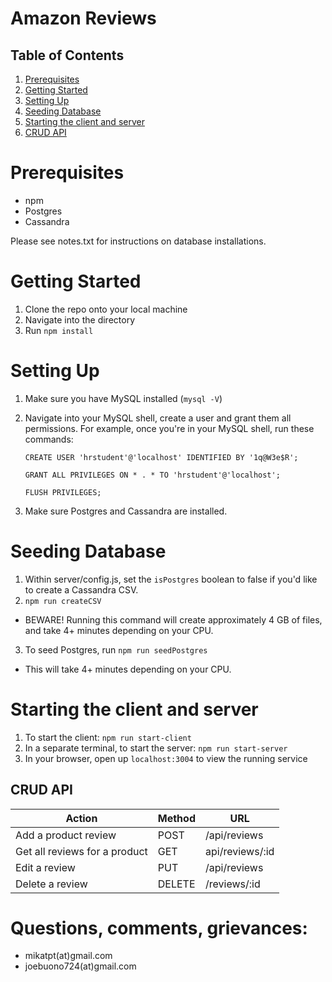 # Amazon Reviews

## Table of Contents

1. [Prerequisites](#prerequisites)
2. [Getting Started](#getting-started)
3. [Setting Up](#setting-up)
4. [Seeding Database](#seeding-database)
5. [Starting the client and server](#starting)
6. [CRUD API](#CRUD)

# Prerequisites
  * npm
  * Postgres
  * Cassandra

Please see notes.txt for instructions on database installations.

# Getting Started

1. Clone the repo onto your local machine
2. Navigate into the directory
3. Run `npm install`

# Setting Up
1. Make sure you have MySQL installed (`mysql -V`)
2. Navigate into your MySQL shell, create a user and grant them all permissions. For example, once you're in your MySQL shell, run these commands:

    `CREATE USER 'hrstudent'@'localhost' IDENTIFIED BY '1q@W3e$R';`

    `GRANT ALL PRIVILEGES ON * . * TO 'hrstudent'@'localhost';`

    `FLUSH PRIVILEGES;`

3. Make sure Postgres and Cassandra are installed.

# Seeding Database
1. Within server/config.js, set the `isPostgres` boolean to false if you'd like to create a Cassandra CSV.
2. ```npm run createCSV```
  * BEWARE! Running this command will create approximately 4 GB of files, and take 4+ minutes depending on your CPU.
3. To seed Postgres, run ```npm run seedPostgres```
  * This will take 4+ minutes depending on your CPU.

# Starting the client and server
1. To start the client: `npm run start-client`
2. In a separate terminal, to start the server: `npm run start-server`
3. In your browser, open up `localhost:3004` to view the running service

## CRUD API

Action | Method | URL
-------|--------|-----
Add a product review | POST | /api/reviews
Get all reviews for a product | GET | api/reviews/:id
Edit a review | PUT | /api/reviews
Delete a review | DELETE | /reviews/:id

# Questions, comments, grievances:
- mikatpt(at)gmail.com
- joebuono724(at)gmail.com